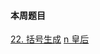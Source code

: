 #### 本周题目

[22. 括号生成](https://leetcode-cn.com/problems/generate-parentheses/)
[n 皇后](https://leetcode-cn.com/problems/n-queens/)